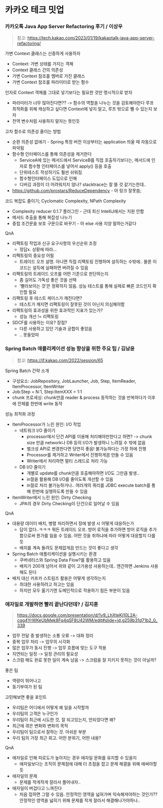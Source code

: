 # 카카오 테크 밋업

### 카카오톡 Java App Server Refactoring 후기 / 이상우
> 참고: https://tech.kakao.com/2023/01/19/kakaotalk-java-app-server-refactoring/ 

가변 Context 클래스는 신중하게 사용하자
- Context: 가변 상태를 가지는 객체
- Context 클래스 간의 의존성
- 가변 Context 참조를 멤버로 가진 클래스
- 가변 Context 참조를 파라미터로 받는 함수

인자로 Context 객체를 그대로 넣기보다는 필요한 것만 명시적으로 받자
- 파라미터가 너무 많아진다면?? -> 함수의 역할을 나누는 것을 검토해야한다
루프 최적화를 위해 캐싱하고 싶다면 Context에 넣지 말고, 루프 밖으로 뺄 수 있는지 보자
- 전역 변수처럼 사용하지 말자는 뜻인듯

고차 함수로 의존성 줄이는 방법
- 순환 의존성 없애기 - Spring 특정 버전 이상부터는 application 띄울 때 자동으로 파악됨
- 함수형 인터페이스를 통해 의존성을 제거한다
    - ServiceA에 있는 메서드에서 ServiceB를 직접 호출하기보다는, 메서드에 인자로 함수형 인터페이스를 넣어서 apply() 등을 호출
    - 단위테스트 작성하기도 훨씬 쉬워짐
    - 함수형인터페이스 도입으로 인해 
    - 디버깅 과정이 더 어려워지지 않나? stacktrace는 잘 뜰 것 같기는한데..
- https://github.com/prostars/ReduceDependency - 아 링크 잘못씀;

코드 복잡도 줄이기; Cyclomatic Complexity, NPath Complexity
- Complexity reducer 0.1.7 플러그인 - 근데 최신 IntelliJ에서는 지원 안함
- 메서드 추출을 통해 복잡성 나누기
- 중첩 조건문을 보호 구문으로 바꾸기 - 아 else 사용 지양 말하는거같다

QnA
* 리팩토링 작업과 신규 요구사항의 우선순위 조정
    * 정답x. 상황에 따라…
* 리팩토링의 중요성 어필
    * 트레이드 오프 설명. 아니면 직접 리팩토링 진행하며 설득하는 수밖에.. 물론 이 코드는 설득에 실패하면 버려질 수 있음
* 리팩토링의 트레이드 오프를 어떤 기준으로 판단하는지
    * 좀 길어도 가독성 좋은 것을 선택
    * ‘빨라보이는 것’은 정확하지 않음. 성능 테스트를 통해 실제로 빠른 코드인지 확인할 필요
* 리팩토링 후 테스트 케이스가 깨진다면?
    * 테스트가 깨지면 리팩토링이 잘못된 것이 아닌지 의심해야함
* 리팩토링의 효과성을 위한 효과적인 지표가 있는가?
    * 성능 개선 != 리팩토링
* SDCF를 사용하는 이유? 장점?
    * 다른 사용하고 있던 기술과 궁합이 좋았음
    * .. 못들었따


### Spring Batch 애플리케이션 성능 향상을 위한 주요 팁 / 김남윤
> 참고: https://if.kakao.com/2022/session/65 

Spring Batch 간략 소개
- 구성요소: JobRepository, JobLauncher, Job, Step, ItemReader, ItemProcessor, ItemWriter 
- Job:Step = N:1, Step:ItemXXX = 1:1
- chunk 프로세싱: chunk만큼 reader & process 동작하는 것을 반복하다가 이후에 전체를 한번에 write 동작

성능 최적화 과정
- ItemProcessor가 느린 원인: I/O 작업
    - 네트워크 I/O 줄이기
        - processor에서 단건 API를 이용해 처리해야만한다고 하면? -> chunk size 만큼 network나 DB 등의 I/O가 발생하니 느려질 수 밖에 없음
        - 벌크성 API로 변경한다면 당연히 좋음! 불가능하다는 가정 하에 진행
        - Processor를 제거하고 Writer에서 진행하게끔 만들 수 있음
        - Writer에서 처리하면 멀티 스레드로 처리 가능
    - DB I/O 줄이기
        - 개별로 update를 chunk만큼 호출해야하면 I/O도 그만큼 발생..
        - in절을 활용해 DB I/O를 줄이도록 개선할 수 있음
        - in절로 처리 불가능하거나.. 여러개의 쿼리를 JDBC execute batch를 통해 한번에 실행하도록 만들 수 있음
- ItemWriter에서 느린 원인: Dirty Checking
    - JPA의 경우 Dirty Checking이 단건으로 일어날 수 있음

QnA
* 대용량 데이터 배치, 병렬 처리하면서 장애 발생 시 어떻게 대응하는가
    * 답이 없다..ㅋㅋㅋ 뭐든 트레이드 오프. 방어 로직을 추가하면 방어 로직을 추가함으로써 뭔가를 잃을 수 있음. 어떤 것을 취하냐에 따라 어떻게 대응할지 다를듯
    * 배치를 계속 돌려도 문제없게끔 만드는 것이 좋다고 생각
* Spring Batch 애플리케이션을 실행시키는 환경
    * 쿠버네티스와 Spring Data Flow?를 활용하고 있음
    * 배치가 200개 넘어서 위와 같이 고가용성 사용하는데.. 엔간하면 Jenkins 사용해도 된다
* 배치 대신 카프카 스트림즈 활용은 어떻게 생각하는지
    * 최대한 사용하려고 하고는 있음
    * 하지만 모두 옮기기엔 도메인적으로 적용하기 힘든 부분이 있음


### 애자일로 개발하면 빨리 끝난다던데? / 김지훈
> https://docs.google.com/presentation/d/1v9_LhXteKj10L2A-cqg4YrWKeUbMek8Fq4qSF8U42WM/edit#slide=id.g259b31d71b2_0_339 

- 업무 전달 중 발생하는 소통 오류 -> 대화 정리
- 중복 업무 처리 -> 업무의 시각화
- 많은 업무가 동시 진행 -> 업무 흐름에 맞는 도구 적용
- 지연되는 일정 -> 일정 관리의 필요성
- 스크럼 해도 완료 못한 일이 계속 남음 -> 스크럼을 잘 지키지 못하는 것이 아닐까?

좋은 팀
- 역량이 뛰어나고
- 동기부여가 된 팀

고민해보면 좋을 포인트
- 우리팀은 어디에서 어떻게 왜 일을 시작할까
- 우리팀의 고객은 누구인가
- 우리팀이 최근에 시도한 것, 잘 되고있는지, 안되었다면 왜?
- 최근에 겪은 변화와 변화의 목적
- 우리팀이 팀으로서 잘하는 것. 아쉬운 부분
- 우리 팀의 가장 최근 회고. 어떤 분위기, 어떤 내용?

QnA
* 애자일로 인해 피로도가 높아지는 경우 애자일 문화를 유지할 수 있을지
    * 애자일보다는 조직의 문제점에 대해 더 초점을 잡고 문제 해결을 위해 애써야할듯
* 애자일의 문제
    * 문제를 작게작게 잘라서 풀어내자..
* 애자일이 버겁다고 느껴진다
    * 처음 접하면 그럴 수 있음. 안정적인 영역을 넓혀가며 익숙해져야하는 것인가?? 안정적인 영역을 넓히기 위해 문제를 작게 잘라서 해결해나가야하나..

